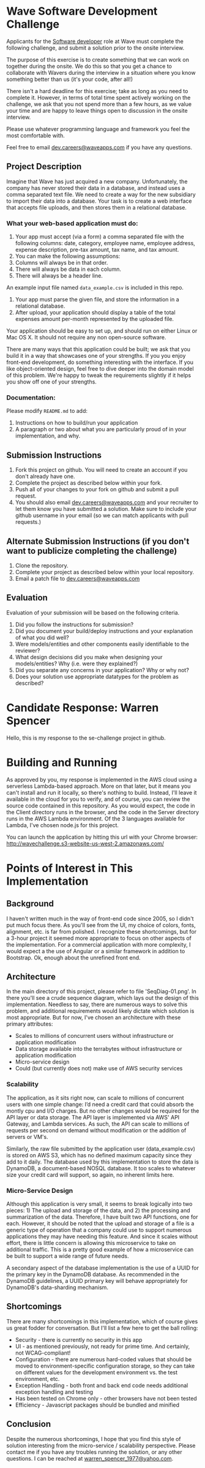 # Wave Software Development Challenge
Applicants for the [Software developer](https://wave.bamboohr.co.uk/jobs/view.php?id=1) role at Wave must complete the following challenge, and submit a solution prior to the onsite interview. 

The purpose of this exercise is to create something that we can work on together during the onsite. We do this so that you get a chance to collaborate with Wavers during the interview in a situation where you know something better than us (it's your code, after all!) 

There isn't a hard deadline for this exercise; take as long as you need to complete it. However, in terms of total time spent actively working on the challenge, we ask that you not spend more than a few hours, as we value your time and are happy to leave things open to discussion in the onsite interview.

Please use whatever programming language and framework you feel the most comfortable with.

Feel free to email [dev.careers@waveapps.com](dev.careers@waveapps.com) if you have any questions.

## Project Description
Imagine that Wave has just acquired a new company. Unfortunately, the company has never stored their data in a database, and instead uses a comma separated text file. We need to create a way for the new subsidiary to import their data into a database. Your task is to create a web interface that accepts file uploads, and then stores them in a relational database.

### What your web-based application must do:

1. Your app must accept (via a form) a comma separated file with the following columns: date, category, employee name, employee address, expense description, pre-tax amount, tax name, and tax amount.
1. You can make the following assumptions:
 1. Columns will always be in that order.
 2. There will always be data in each column.
 3. There will always be a header line.

 An example input file named `data_example.csv` is included in this repo.

1. Your app must parse the given file, and store the information in a relational database.
1. After upload, your application should display a table of the total expenses amount per-month represented by the uploaded file.

Your application should be easy to set up, and should run on either Linux or Mac OS X. It should not require any non open-source software.

There are many ways that this application could be built; we ask that you build it in a way that showcases one of your strengths. If you you enjoy front-end development, do something interesting with the interface. If you like object-oriented design, feel free to dive deeper into the domain model of this problem. We're happy to tweak the requirements slightly if it helps you show off one of your strengths.

### Documentation:

Please modify `README.md` to add:

1. Instructions on how to build/run your application
1. A paragraph or two about what you are particularly proud of in your implementation, and why.

## Submission Instructions

1. Fork this project on github. You will need to create an account if you don't already have one.
1. Complete the project as described below within your fork.
1. Push all of your changes to your fork on github and submit a pull request. 
1. You should also email [dev.careers@waveapps.com](dev.careers@waveapps.com) and your recruiter to let them know you have submitted a solution. Make sure to include your github username in your email (so we can match applicants with pull requests.)

## Alternate Submission Instructions (if you don't want to publicize completing the challenge)
1. Clone the repository.
1. Complete your project as described below within your local repository.
1. Email a patch file to [dev.careers@waveapps.com](dev.careers@waveapps.com)

## Evaluation
Evaluation of your submission will be based on the following criteria. 

1. Did you follow the instructions for submission? 
1. Did you document your build/deploy instructions and your explanation of what you did well?
1. Were models/entities and other components easily identifiable to the reviewer? 
1. What design decisions did you make when designing your models/entities? Why (i.e. were they explained?)
1. Did you separate any concerns in your application? Why or why not?
1. Does your solution use appropriate datatypes for the problem as described? 

# Candidate Response:  Warren Spencer

Hello, this is my response to the se-challenge project in github.  

# Building and Running

As approved by you, my response is implemented
in the AWS cloud using a serverless Lambda-based approach.  More on that later, but it means you can't install
and run it locally, so there's nothing to build.  Instead, I'll leave it available in the cloud for you to verify, 
and of course, you can
review the source code contained in this repository.  As you would expect, the code in the Client directory runs
in the browser, and the code in the Server directory runs in the AWS Lambda environment.  Of the 3 languages 
available for Lambda, I've chosen node.js for this project.

You can launch the application by hitting this url with your Chrome browser:  http://wavechallenge.s3-website-us-west-2.amazonaws.com/

# Points of Interest in This Implementation

## Background

I haven't written much in the way of front-end code since 2005, so I didn't put much focus there.  As you'll see from the UI,
my choice of colors, fonts, alignment, etc. is far from polished.  I recognize these shortcomings, but for a 3-hour project it
seemed more appropriate to focus on other aspects of the implementation.  For a commercial application with more complexity, 
I would expect a the use of Angular or a similar framework in addition to Bootstrap.  Ok, enough about the unrefined front end.

## Architecture

In the main directory of this project, please refer to file 'SeqDiag-01.png'.  In there you'll see a crude sequence diagram, which
lays out the design of this implementation.  Needless to say, there are numerous ways to solve this problem, and additional
requirements would likely dictate which solution is most appropriate.  But for now, I've chosen an architecture with these
primary attributes:

* Scales to millions of concurrent users without infrastructure or application modification
* Data storage available into the terrabytes without infrastructure or application modification
* Micro-service design
* Could (but currently does not) make use of AWS security services

### Scalability

The application, as it sits right now, can scale to millions of concurrent users with one simple change:  I’d need a credit card that could absorb the montly cpu and I/O charges. But no other changes would be required for the API layer or data storage.  The API layer is
implemented via AWS' API Gateway, and Lambda services.  As such, the API can scale to millions of requests per second on demand
without modification or the addition of servers or VM's.

Similarly, the raw file submitted by the application user (data_example.csv) is stored on AWS S3, which has no defined maximum capacity
since they add to it daily.  The database used by this implementation to store the data is DynamoDB, a document-based NOSQL
database.  It too scales to whatever size your credit card will support, so again, no inherent limits here.

### Micro-Service Design

Although this application is very small, it seems to break logically into two pieces:  1) The upload and storage of the data, and
2) the processing and summarization of the data.  Therefore, I have built two API functions, one for each.  However, it should
be noted that the upload and storage of a file is a generic type of operation that a company could use to support numerous applications
they may have needing this feature.  And since it scales without effort, there is little concern is allowing this microservice
to take on additional traffic.  This is a pretty good example of how a microservice can be built to support a wide range
of future needs.

A secondary aspect of the database implementation is the use of a UUID for the primary key in the DynamoDB database.  As 
recommended in the DynamoDB guidelines, a UUID primary key will behave appropriately for DynamoDB's data-sharding mechanism.

## Shortcomings

There are many shortcomings in this implementation, which of course gives us great fodder for conversation.  But I'll list a
few here to get the ball rolling:

* Security - there is currently no security in this app
* UI - as mentioned previously, not ready for prime time.  And certainly, not WCAG-compliant!
* Configuration - there are numerous hard-coded values that should be moved to environment-specific configuration
storage, so they can take on different values for the development environment vs. the test environment, etc.
* Exception Handling - both front and back end code needs additional exception handling and testing
* Has been tested on Chrome only - other browsers have not been tested
* Efficiency - Javascript packages should be bundled and minified

## Conclusion

Despite the numerous shortcomings, I hope that you find this style of solution interesting from the micro-service / scalability
perspective.  Please contact me if you have any troubles running the solution, or any other questions.  I can be reached
at warren_spencer_1977@yahoo.com.


